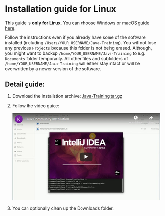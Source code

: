 Installation guide for Linux
============================

This guide is **only for Linux**.
You can choose Windows or macOS guide [here](../).

Follow the instructions even if you already have some of the software installed
(including `/Users/YOUR_USERNAME/Java-Training`). You will not lose any previous `Projects` because this folder is not being erased.
Although, you might want to backup `/home/YOUR_USERNAME/Java-Training` to e.g. `Documents` folder temporarily.
All other files and subfolders of `/home/YOUR_USERNAME/Java-Training` will either stay intact or will be overwritten by a newer version of the software.



<a id="detailni">Detail guide:</a>
-------------------------------------

1. Download the installation archive: [Java-Training.tar.gz](https://github.com/czechitas/java-install/releases/download/2021-jaro/community/linux/Java-Training.zip)

2. Follow the video guide:

    <a href="https://www.youtube.com/watch?v=EC1er92kzec">
        <img src="img/video-screenshot.jpg"/>
    </a>


3. You can optionally clean up the Downloads folder.
